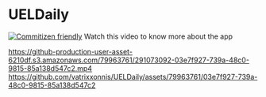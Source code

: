 # UELDaily
[![Commitizen friendly](https://img.shields.io/badge/commitizen-friendly-brightgreen.svg)](http://commitizen.github.io/cz-cli/)
Watch this video to know more about the app

https://github-production-user-asset-6210df.s3.amazonaws.com/79963761/291073092-03e7f927-739a-48c0-9815-85a138d547c2.mp4
https://github.com/vatrixxonnis/UELDaily/assets/79963761/03e7f927-739a-48c0-9815-85a138d547c2

